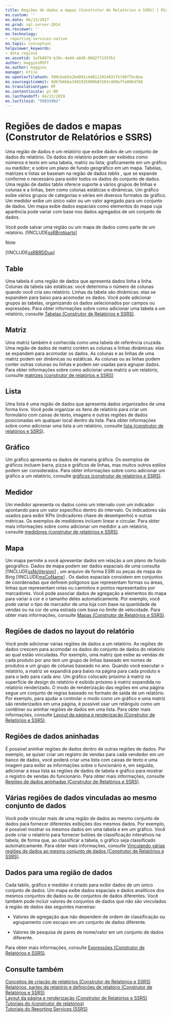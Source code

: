 ```yaml
---
title: Regiões de dados e mapas (Construtor de Relatórios e SSRS) | Microsoft Docs
ms.custom: ''
ms.date: 06/13/2017
ms.prod: sql-server-2014
ms.reviewer: ''
ms.technology:
- reporting-services-native
ms.topic: conceptual
helpviewer_keywords:
- data regions
ms.assetid: 3afb8874-b36c-4e44-a0d8-80d2f7135fb1
author: maggiesMSFT
ms.author: maggies
manager: kfile
ms.openlocfilehash: 590cbab5e2b4091c4d0112914631f57d6f7bc8ea
ms.sourcegitcommit: 8d6fb6bbe3491925909b83103c409effa006df88
ms.translationtype: MT
ms.contentlocale: pt-BR
ms.lasthandoff: 04/22/2019
ms.locfileid: "59933902"
---
```

# <a name="data-regions-and-maps-report-builder-and-ssrs"></a>Regiões de dados e mapas (Construtor de Relatórios e SSRS)
  Uma região de dados é um relatório que exibe dados de um conjunto de dados do relatório. Os dados do relatório podem ser exibidos como números e texto em uma tabela, matriz ou lista; graficamente em um gráfico ou medidor; e sobre um plano de fundo geográfico em um mapa. Tabelas, matrizes e listas se baseiam na região de dados *tablix* , que se expande conforme o necessário para exibir todos os dados do conjunto de dados. Uma região de dados tablix oferece suporte a vários grupos de linhas e colunas e a linhas, bem como colunas estáticas e dinâmicas. Um gráfico exibe vários grupos de categorias e séries em diversos formatos de gráfico. Um medidor exibe um único valor ou um valor agregado para um conjunto de dados. Um mapa exibe dados espaciais como elementos do mapa cuja aparência pode variar com base nos dados agregados de um conjunto de dados.  
  
 Você pode salvar uma região ou um mapa de dados como parte de um relatório. [!INCLUDE[ssRBrptparts](../../includes/ssrbrptparts-md.md)]  
  
> [!NOTE]  
>  [!INCLUDE[ssRBRDDup](../../includes/ssrbrddup-md.md)]  
  
## <a name="table"></a>Table  
 Uma tabela é uma região de dados que apresenta dados linha a linha. Colunas da tabela são estáticas: você determina o número de colunas quando você cria seu relatório. Linhas da tabela são dinâmicas: elas se expandem para baixo para acomodar os dados. Você pode adicionar grupos às tabelas, organizando os dados selecionados por campos ou expressões. Para obter informações sobre como adicionar uma tabela a um relatório, consulte [Tabelas &#40;Construtor de Relatórios e SSRS&#41;](tables-report-builder-and-ssrs.md).  
  
## <a name="matrix"></a>Matriz  
 Uma matriz também é conhecida como uma tabela de referência cruzada. Uma região de dados de matriz contém as colunas e linhas dinâmicas: elas se expandem para acomodar os dados. As colunas e as linhas de uma matriz podem ser dinâmicas ou estáticas. As colunas ou as linhas podem conter outras colunas ou linhas e podem ser usadas para agrupar dados. Para obter informações sobre como adicionar uma matriz a um relatório, consulte [matrizes &#40;construtor de relatórios e SSRS&#41;](create-a-matrix-report-builder-and-ssrs.md)  
  
## <a name="list"></a>Lista  
 Uma lista é uma região de dados que apresenta dados organizados de uma forma livre. Você pode organizar os itens de relatório para criar um formulário com caixas de texto, imagens e outras regiões de dados posicionadas em qualquer local dentro da lista. Para obter informações sobre como adicionar uma lista a um relatório, consulte [lista &#40;construtor de relatórios e SSRS&#41;](create-invoices-and-forms-with-lists-report-builder-and-ssrs.md).  
  
## <a name="chart"></a>Gráfico  
 Um gráfico apresenta os dados de maneira gráfica. Os exemplos de gráficos incluem barra, pizza e gráficos de linhas, mas muitos outros estilos podem ser considerados. Para obter informações sobre como adicionar um gráfico a um relatório, consulte [gráficos &#40;construtor de relatórios e SSRS&#41;](charts-report-builder-and-ssrs.md).  
  
## <a name="gauge"></a>Medidor  
 Um medidor apresenta os dados como um intervalo com um indicador apontando para um valor específico dentro do intervalo. Os indicadores são usados para exibir KPIs (indicadores chave de desempenho) e outras métricas. Os exemplos de medidores incluem linear e circular. Para obter mais informações sobre como adicionar um medidor a um relatório, consulte [medidores &#40;construtor de relatórios e SSRS&#41;](gauges-report-builder-and-ssrs.md).  
  
## <a name="map"></a>Mapa  
 Um mapa permite a você apresentar dados em relação a um plano de fundo geográfico. Dados de mapa podem ser dados espaciais de uma consulta [!INCLUDE[ssNoVersion](../../includes/ssnoversion-md.md)] , um arquivo de forma ESRI ou peças de mapa do Bing [!INCLUDE[msCoName](../../includes/msconame-md.md)] . Os dados espaciais consistem em conjuntos de coordenadas que definem polígonos que representam formas ou áreas, linhas que representam rotas ou caminhos e pontos representados por marcadores. Você pode associar dados de agregação a elementos do mapa para variar a cor e o tamanho deles automaticamente. Por exemplo, você pode variar o tipo de marcador de uma loja com base na quantidade de vendas ou na cor de uma estrada com base no limite de velocidade. Para obter mais informações, consulte [Mapas &#40;Construtor de Relatórios e SSRS&#41;](maps-report-builder-and-ssrs.md).  
  
## <a name="data-regions-in-the-report-layout"></a>Regiões de dados no layout do relatório  
 Você pode adicionar várias regiões de dados a um relatório. As regiões de dados crescem para acomodar os dados do conjunto de dados do relatório ao qual estão vinculadas. Por exemplo, uma matriz que exibe as vendas de cada produto por ano tem um grupo de linhas baseado em nomes de produtos e um grupo de colunas baseado no ano. Quando você executar o relatório, a matriz se expandirá para baixo na página para cada produto e para o lado para cada ano. Um gráfico colocado próximo à matriz na superfície de design do relatório é exibido próximo à matriz expandida no relatório renderizado. O modo de renderização das regiões em uma página segue um conjunto de regras baseado no formato de saída de um relatório. Por exemplo, para ajudar a controlar o modo como um gráfico e uma matriz são renderizados em uma página, é possível usar um retângulo como um contêiner ou aninhar regiões de dados em uma lista. Para obter mais informações, consulte [Layout da página e renderização &#40;Construtor de Relatórios e SSRS&#41;](page-layout-and-rendering-report-builder-and-ssrs.md).  
  
## <a name="nested-data-regions"></a>Regiões de dados aninhadas  
 É possível aninhar regiões de dados dentro de outras regiões de dados. Por exemplo, se quiser criar um registro de vendas para cada vendedor em um banco de dados, você poderá criar uma lista com caixas de texto e uma imagem para exibir as informações sobre o funcionário e, em seguida, adicionar a essa lista as regiões de dados de tabela e gráfico para mostrar o registro de vendas do funcionário. Para obter mais informações, consulte [Regiões de dados aninhadas &#40;Construtor de Relatórios e SSRS&#41;](nested-data-regions-report-builder-and-ssrs.md).  
  
## <a name="multiple-data-regions-linked-to-the-same-dataset"></a>Várias regiões de dados vinculadas ao mesmo conjunto de dados  
 Você pode vincular mais de uma região de dados ao mesmo conjunto de dados para fornecer diferentes exibições dos mesmos dados. Por exemplo, é possível mostrar os mesmos dados em uma tabela e em um gráfico. Você pode criar o relatório para fornecer botões de classificação interativos na tabela, de forma que, ao classificar a tabela, o gráfico seja classificado automaticamente. Para obter mais informações, consulte [Vinculando várias regiões de dados ao mesmo conjunto de dados &#40;Construtor de Relatórios e SSRS&#41;](linking-multiple-data-regions-to-the-same-dataset-report-builder-and-ssrs.md).  
  
## <a name="data-for-a-data-region"></a>Dados para uma região de dados  
 Cada tablix, gráfico e medidor é criado para exibir dados de um único conjunto de dados. Um mapa exibe dados espaciais e dados analíticos dos mesmos conjuntos de dados ou de conjuntos de dados diferentes. Você também pode incluir valores de conjuntos de dados que não são vinculados à região de dados das seguintes maneiras:  
  
-   Valores de agregação que não dependem de ordem de classificação ou agrupamento com escopo em um conjunto de dados diferente.  
  
-   Valores de pesquisa de pares de nome/valor em um conjunto de dados diferente.  
  
 Para obter mais informações, consulte [Expressões &#40;Construtor de Relatórios e SSRS&#41;](expressions-report-builder-and-ssrs.md).  
  
## <a name="see-also"></a>Consulte também  
 [Conceitos de criação de relatórios &#40;Construtor de Relatórios e SSRS&#41;](report-authoring-concepts-report-builder-and-ssrs.md)   
 [Relatórios, partes de relatório e definições de relatório &#40;Construtor de Relatórios e SSRS&#41;](reports-report-parts-and-report-definitions-report-builder-and-ssrs.md)   
 [Layout da página e renderização &#40;Construtor de Relatórios e SSRS&#41;](page-layout-and-rendering-report-builder-and-ssrs.md)   
 [Tutoriais do &#40;construtor de relatórios&#41;](../report-builder-tutorials.md)   
 [Tutoriais do Reporting Services &#40;SSRS&#41;](../reporting-services-tutorials-ssrs.md)  
  
  
